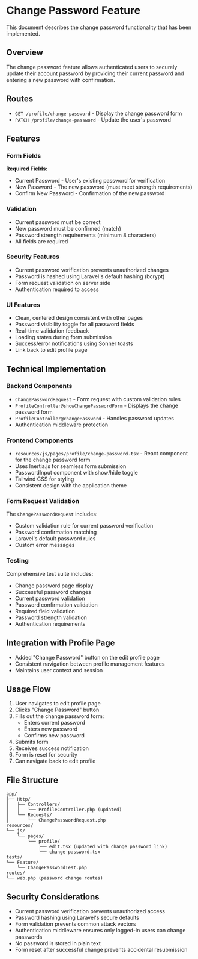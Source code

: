 # Change Password Feature

This document describes the change password functionality that has been implemented.

## Overview

The change password feature allows authenticated users to securely update their account password by providing their current password and entering a new password with confirmation.

## Routes

- `GET /profile/change-password` - Display the change password form
- `PATCH /profile/change-password` - Update the user's password

## Features

### Form Fields

**Required Fields:**
- Current Password - User's existing password for verification
- New Password - The new password (must meet strength requirements)
- Confirm New Password - Confirmation of the new password

### Validation

- Current password must be correct
- New password must be confirmed (match)
- Password strength requirements (minimum 8 characters)
- All fields are required

### Security Features

- Current password verification prevents unauthorized changes
- Password is hashed using Laravel's default hashing (bcrypt)
- Form request validation on server side
- Authentication required to access

### UI Features

- Clean, centered design consistent with other pages
- Password visibility toggle for all password fields
- Real-time validation feedback
- Loading states during form submission
- Success/error notifications using Sonner toasts
- Link back to edit profile page

## Technical Implementation

### Backend Components

- `ChangePasswordRequest` - Form request with custom validation rules
- `ProfileController@showChangePasswordForm` - Displays the change password form
- `ProfileController@changePassword` - Handles password updates
- Authentication middleware protection

### Frontend Components  

- `resources/js/pages/profile/change-password.tsx` - React component for the change password form
- Uses Inertia.js for seamless form submission
- PasswordInput component with show/hide toggle
- Tailwind CSS for styling
- Consistent design with the application theme

### Form Request Validation

The `ChangePasswordRequest` includes:
- Custom validation rule for current password verification
- Password confirmation matching
- Laravel's default password rules
- Custom error messages

### Testing

Comprehensive test suite includes:
- Change password page display
- Successful password changes
- Current password validation
- Password confirmation validation
- Required field validation
- Password strength validation
- Authentication requirements

## Integration with Profile Page

- Added "Change Password" button on the edit profile page
- Consistent navigation between profile management features
- Maintains user context and session

## Usage Flow

1. User navigates to edit profile page
2. Clicks "Change Password" button
3. Fills out the change password form:
   - Enters current password
   - Enters new password
   - Confirms new password
4. Submits form
5. Receives success notification
6. Form is reset for security
7. Can navigate back to edit profile

## File Structure

```
app/
├── Http/
│   ├── Controllers/
│   │   └── ProfileController.php (updated)
│   └── Requests/
│       └── ChangePasswordRequest.php
resources/
└── js/
    └── pages/
        └── profile/
            ├── edit.tsx (updated with change password link)
            └── change-password.tsx
tests/
└── Feature/
    └── ChangePasswordTest.php
routes/
└── web.php (password change routes)
```

## Security Considerations

- Current password verification prevents unauthorized access
- Password hashing using Laravel's secure defaults
- Form validation prevents common attack vectors
- Authentication middleware ensures only logged-in users can change passwords
- No password is stored in plain text
- Form reset after successful change prevents accidental resubmission